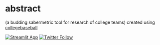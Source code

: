 # abstract
(a budding sabermetric tool for research of college teams)
created using [collegebaseball](https://github.com/nathanblumenfeld/collegebaseball)

<!-- badges: start -->
[![Streamlit App](https://static.streamlit.io/badges/streamlit_badge_black_white.svg)](https://share.streamlit.io/nathanblumenfeld/abstract/main/app.py)
[![Twitter Follow](https://img.shields.io/twitter/follow/blumenfeldnate?color=blue&label=%40blumenfeldnate&logo=twitter&style=for-the-badge)](https://twitter.com/blumenfeldnate)

<!-- badges: end -->
